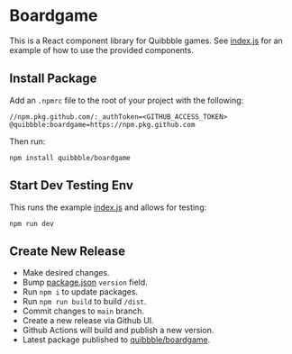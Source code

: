 # Boardgame

This is a React component library for Quibbble games. See [index.js](./src/index.js) for an example of how to use the provided components. 

## Install Package

Add an `.npmrc` file to the root of your project with the following:

```
//npm.pkg.github.com/:_authToken=<GITHUB_ACCESS_TOKEN>
@quibbble:boardgame=https://npm.pkg.github.com
```

Then run:

```
npm install quibbble/boardgame
```

## Start Dev Testing Env

This runs the example [index.js](./src/index.js) and allows for testing:

```
npm run dev
```

## Create New Release

- Make desired changes.
- Bump [package.json](package.json) `version` field.
- Run `npm i` to update packages.
- Run `npm run build` to build `/dist`.
- Commit changes to `main` branch.
- Create a new release via Github UI.
- Github Actions will build and publish a new version.
- Latest package published to [quibbble/boardgame](https://github.com/quibbble/boardgame/pkgs/npm/boardgame).
